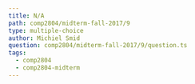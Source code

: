 ```yaml
---
title: N/A
path: comp2804/midterm-fall-2017/9
type: multiple-choice
author: Michiel Smid
question: comp2804/midterm-fall-2017/9/question.ts
tags:
  - comp2804
  - comp2804-midterm
---
```

